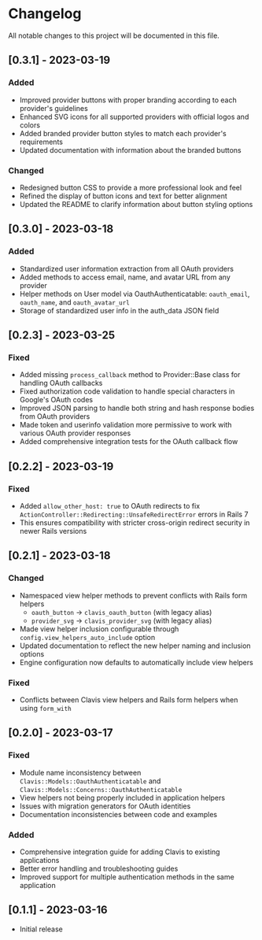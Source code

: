# Changelog

All notable changes to this project will be documented in this file.

## [0.3.1] - 2023-03-19

### Added
- Improved provider buttons with proper branding according to each provider's guidelines
- Enhanced SVG icons for all supported providers with official logos and colors
- Added branded provider button styles to match each provider's requirements
- Updated documentation with information about the branded buttons

### Changed
- Redesigned button CSS to provide a more professional look and feel
- Refined the display of button icons and text for better alignment
- Updated the README to clarify information about button styling options

## [0.3.0] - 2023-03-18

### Added
- Standardized user information extraction from all OAuth providers
- Added methods to access email, name, and avatar URL from any provider
- Helper methods on User model via OauthAuthenticatable: `oauth_email`, `oauth_name`, and `oauth_avatar_url`
- Storage of standardized user info in the auth_data JSON field

## [0.2.3] - 2023-03-25

### Fixed
- Added missing `process_callback` method to Provider::Base class for handling OAuth callbacks
- Fixed authorization code validation to handle special characters in Google's OAuth codes
- Improved JSON parsing to handle both string and hash response bodies from OAuth providers
- Made token and userinfo validation more permissive to work with various OAuth provider responses
- Added comprehensive integration tests for the OAuth callback flow

## [0.2.2] - 2023-03-19

### Fixed
- Added `allow_other_host: true` to OAuth redirects to fix `ActionController::Redirecting::UnsafeRedirectError` errors in Rails 7
- This ensures compatibility with stricter cross-origin redirect security in newer Rails versions

## [0.2.1] - 2023-03-18

### Changed
- Namespaced view helper methods to prevent conflicts with Rails form helpers
  - `oauth_button` -> `clavis_oauth_button` (with legacy alias)
  - `provider_svg` -> `clavis_provider_svg` (with legacy alias)
- Made view helper inclusion configurable through `config.view_helpers_auto_include` option
- Updated documentation to reflect the new helper naming and inclusion options
- Engine configuration now defaults to automatically include view helpers

### Fixed
- Conflicts between Clavis view helpers and Rails form helpers when using `form_with`

## [0.2.0] - 2023-03-17

### Fixed
- Module name inconsistency between `Clavis::Models::OauthAuthenticatable` and `Clavis::Models::Concerns::OauthAuthenticatable`
- View helpers not being properly included in application helpers 
- Issues with migration generators for OAuth identities
- Documentation inconsistencies between code and examples

### Added
- Comprehensive integration guide for adding Clavis to existing applications
- Better error handling and troubleshooting guides
- Improved support for multiple authentication methods in the same application

## [0.1.1] - 2023-03-16

- Initial release
